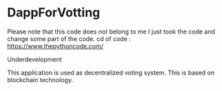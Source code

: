# **DappForVotting** #

Please note that this code does not belong to me I just took the code and change some part of the code.
cd of code : https://www.thepythoncode.com/

Underdevelopment 

This application is used as decentralized voting system.
This is based on blockchain technology.
